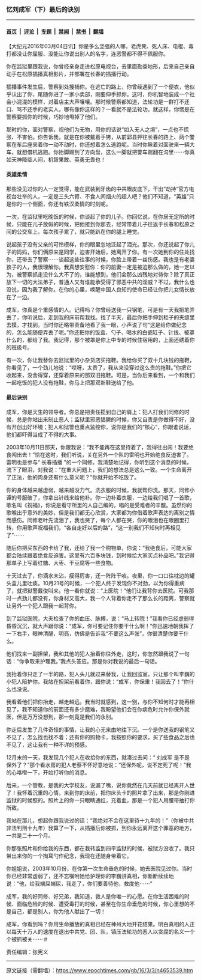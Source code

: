 ### 忆刘成军（下）最后的诀别

---

#### [首页](../../../..?n4653539) &nbsp;|&nbsp; [评论](../../../../../epoch-comment?n4653539) &nbsp;|&nbsp; [专题](../../../../../epoch-special?n4653539) &nbsp;|&nbsp; [禁闻](../../../../../epoch-news?n4653539) &nbsp;|&nbsp; [禁书](../../../../../books?n4653539) &nbsp;|&nbsp; [翻墙](https://github.com/gfw-breaker/nogfw/blob/master/README.md?n4653539)


<div class="post_content" id="artbody" itemprop="articleBody">
 <!-- article content begin -->
 <p>
  【大纪元2016年03月04日讯】你是多么坚强的人哪，老虎凳、死人床、电棍、毒打都没让你屈服、没能让你说出别人的名字，连恶警都不得不佩服你。
 </p>
 <p>
  你在监狱里跟我说，你曾经亲身走进松原电视台，去里面勘查地形，后来自己亲自动手在松原插播真相影片，并部署在长春的插播行动。
 </p>
 <p>
  插播事件发生后，警察到处搜捕你。在逃亡的路上，你曾经遇到了一个便衣，他似乎认出了你，尾随你进了一家小卖部，刚要伸手抓你。这时，你机智地装成一个社会小混混的模样，对着店主大声嚷嚷。那时候警察都知道，法轮功是一群打不还口、骂不还手的老实人，哪有像你这样的？一看就不是法轮功。就这样，你愣是在警察要抓你的时候，巧妙地甩掉了他们。
 </p>
 <p>
  那时的你，面对警察，视他们为无物，用你的话说“如入无人之境”，一点也不慌张、不害怕。你告诉我，就是在你被戴着手铐，从前郭县押往长春的路上、两个警察在车后座夹着你一动不动时，你还想着怎么逃跑呢。当时你瞅着对面驶来一辆大车，就想借机逃跑。你抬脚踢到了方向盘，这么一脚就把警车踹翻在沟里⋯⋯你真如天神降临人间，机智果敢、英勇无畏也！
 </p>
 <h4>
  英雄柔情
 </h4>
 <p>
  那些没见过你的人一定觉得，能在武装到牙齿的中共眼皮底下，干出“劫持”官方电视台壮举的人，一定是三头六臂、不食人间烟火的超人吧？他们不知道，“英雄”只是你的一个侧面，你还有铁汉柔情的时刻呢。
 </p>
 <p>
  一次，在监狱里吃晚饭的时候，你谈起了你的儿子。你回忆说，在你居无定所的时候，只能在儿子放假的时候，把他接到你那去，经常带着儿子往返于长春和松原之间的公交车上。每次孩子累了，就只能趴在你的腿上睡觉。
 </p>
 <p>
  说起孩子没有父亲的可怜模样，你的眼里忽地泛起了泪光。那次，你还说起了你儿子的妈妈，你们俩原来是同学，迫害开始后，她离开了你。有一次她到你的住处找你，还带去了警察⋯⋯谈起这些往事的时候，你脸上带着一丝伤感。我也是有老婆孩子的人，我很理解你。我真想安慰你：你的前妻一定是被迫那么做的，她一定以为，被警察抓走没什么大不了的，谁能想到，他们会那么凶残地对待你？除了真正放下一切的大法弟子，普通人又有谁能承受得了邪恶中共的淫威？不过，我什么也没说，因为我了解你。在你的心里，唤醒中国人良知的使命已经让你把儿女情长放在了一边。
 </p>
 <p>
  成军，你真是个重感情的人。记得吗？你曾经送我一只钢笔，可是有一天我把笔弄丢了，你听说后，走到我的床前帮我找。找了半天，最后你把手伸到柜子的夹缝里去摸，才找到。当时你还略带责备地看了我一眼，小声说了句“这是给你做纪念的，怎么能随便弄丢了呢。”你还把你的饭盒、勺子、喝水的白瓷缸子、针线、被罩什么的，都给了我。我记得，那个被罩是你上中专的时候住宿用的，上面还绣着你的班级号。
 </p>
 <p>
  有一次，你让我替你去监狱里的小杂货店买拖鞋。我给你买了双十几块钱的拖鞋，你看见了，一个劲儿地说：“哎呀，太贵了，我从来没穿过这么贵的拖鞋。”你把它收起来，没舍得穿，还穿着原来的那双旧拖鞋。可是，当你后来看到，一个和我们一起吃饭的犯人没有拖鞋，你马上把那双新鞋送给了他。
 </p>
 <h4>
  最后诀别
 </h4>
 <p>
  成军，你是天生的领导者。你总是把责任揽到自己的肩上：犯人打我们同修的时候，总是你站出来制止恶人；监狱里邪恶猖獗的时候，你又自责是你做得不好，没有开创出好环境；犯人和狱警也重点监控你，说你是我们的“核心”，你跟谁说话，他们都吓得当成了不得的大事。
 </p>
 <p>
  2003年10月11日那天，你跟我说：“我不能再在这里待着了，我得往出闯！我要绝食闯出去！”恰在这时，我们听说，关在另外一个队的雷明也开始绝食反迫害了。雷明也是参与“
  <ok href="https://www.epochtimes.com/gb/tag/%E9%95%BF%E6%98%A5%E6%8F%92%E6%92%AD.html">
   长春插播
  </ok>
  ”的一个同修。我清楚地记得，你听到这个消息的时候，流下了眼泪，对我说：“在重大问题上，我们的想法总是这么一致。一个生命离开了正法，他的肉身还有什么意义呢？”你就开始不吃饭了。
 </p>
 <p>
  你的身体越来越虚弱，越来越没力气。洗衣服的时候，我就帮你洗。那天，同修小谭的号服破了，你拿出针线来给他补。你一边补着衣服，一边给我们唱了一首歌，歌名叫《祝福》，你说是看守所里的人自己编的，唱的是受难者的辛酸。虽然你的歌喉出乎意外的美妙，但是我们都无心欣赏，大家都为你借着歌声表达的离别之情而感伤。同修老叶先流泪了，我也哭了，每个人都在哭，你的眼泪也在眼圈里打转，你用歌声祝福我们，“各自走好以后的路”，“这一别我们不知何时再相见了”⋯⋯
 </p>
 <p>
  随后你把买东西的卡给了我，还给了我一个购物单，你说：“我绝食后，可能大家都会陆续跟着绝食反迫害。这里有六百多块钱，到时候给大家买点补品吧。”我记得那单子上写着红糖、大枣、干豆腐等一些食物。
 </p>
 <p>
  十天过去了，你滴水未沾，瘦得厉害，还一阵阵干咳。夜里，你一口口往枕边的罐头盒儿里吐痰。10月21号的时候，一个犯人终于发现你不对劲，以为你得重病了，就把狱警戴俊叫来。他一看你就说：“上医院！”他们让我背你去医院。可我那时一点劲儿都没有，你身材又高大，我一个人背着你走不了那么长的距离，警察就让另外一个犯人跟我一起背你。
 </p>
 <p>
  到了监狱医院，大夫检查了你的血压、脉搏，说：“马上转院！”我看你已经虚弱得昏昏沉沉，就大声跟你说：“成军，你可要记住你要干什么啊！”你迅速地朝我挥了一下右手，眼神清醒、明亮，仿佛是告诉我“不要这么声张”，你很清楚你要干什么。
 </p>
 <p>
  他们找来一副担架，我和其他的犯人抬着你往外走，这时，你忽然跟我说了一句话：“你争取来护理我。”我点头答应。那是你对我说的最后一句话。
 </p>
 <p>
  我抬着你只走了一半的路，犯人头儿就过来替我，让我回监室，只让那个叫李巍的小犯人陪护你。我站在担架前看着你，跟你说：“成军，你保重！我回去了！”你什么也没说。
 </p>
 <p>
  我看着他们把你抬走，越走越远。我当时就感到，这一别，与你不知何时才能再相见了。我不知道你的前面还有多少磨难，我盼望他们会在你病危时允许你保外就医，但是万万没想到，那一刻竟是我们的永别。
 </p>
 <p>
  你走后发生了几件奇怪的事情，让我的心无来由地往下沉。一个是你送我的钢笔又不见了，怎么找也找不着；还有你的购物卡，我按照你的要求，买了些食品之后也不见了，这让我有一种不详的预感。
 </p>
 <p>
  12月末的一天，我发现几个犯人在收拾你的东西，就凑过去问：“
  <ok href="https://www.epochtimes.com/gb/tag/%E5%88%98%E6%88%90%E5%86%9B.html">
   刘成军
  </ok>
  是不是保外了？”那个看水房的犯人老蔡不怀好意地说：“还保外呢，说不定死了呢！”我的心咯噔一下，开始打听你的消息。
 </p>
 <p>
  后来，一个管教，是我的大学校友，说漏了嘴，说你竟然在几天前就已经离开人世了！我怀着沉重的心情，来到你的床前，把你床头卡的照片拿了出来，那是你刚进监狱的时候照的。照片上的你一只眼睛通红，充着血，那是一个犯人用腰带抽打你所致。
 </p>
 <p>
  我站在那儿，想起你跟我说过的话：“我绝对不会在这里待十九年的！”（你被中共非法判刑十九年）我算了一下，从插播后你被抓，到你永远离开这个罪恶的地方，一共是二十一个月。
 </p>
 <p>
  你那张照片和你给我的东西，都在我转监到四平监狱的时候，被狱方没收了。我只带出来你的一个掏耳勺作纪念，我现在还随身带着它。
 </p>
 <p>
  你姐姐说，2003年10月份，在你第一次生命垂危的时候，她去医院见过你。当时你已经非常虚弱了，还不忘嘱咐她给护理你的李巍讲真相，你断断续续地说：“他，给我端屎端尿，我走了，你们要善待他，救度他⋯⋯”
 </p>
 <p>
  成军，我的好同修、好兄弟，我知道，救人是你唯一的心愿。在你生活困难的时候、面临危险的时候、遭受毒打的时候，甚至在你生命垂危的时候，你心里想的不是自己，都是别人，你为他人献出了一切！
 </p>
 <p>
  成军，你看到吗？你用生命播放的真相已经在神州大地开花结果。明白真相的人正以每天十万人的速度在退出中共党、团、队，镇压法轮功的恶人以贪腐的名义一个个被抓被关⋯⋯＃
 </p>
 <p>
  责任编辑：张宪义
 </p>
 <!-- article content end -->
 <div id="below_article_ad">
 </div>
</div>


---

原文链接（需翻墙）：https://www.epochtimes.com/gb/16/3/3/n4653539.htm